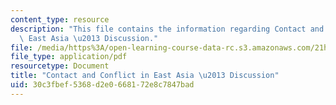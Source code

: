 ```yaml
---
content_type: resource
description: "This file contains the information regarding Contact and Conflict in\
  \ East Asia \u2013 Discussion."
file: /media/https%3A/open-learning-course-data-rc.s3.amazonaws.com/21h-009-the-world-1400-present-spring-2014/30c3fbef5368d2e0668172e8c7847bad_MIT21H_009S14_Lec_6.pdf
file_type: application/pdf
resourcetype: Document
title: "Contact and Conflict in East Asia \u2013 Discussion"
uid: 30c3fbef-5368-d2e0-6681-72e8c7847bad
---
```

